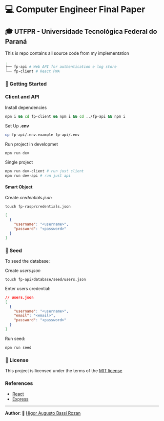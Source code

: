 # :computer: Computer Engineer Final Paper  

## :mortar_board: UTFPR - Universidade Tecnológica Federal do Paraná

This is repo contains all source code from my implementation

```bash
.
├── fp-api # Web API for authentication e log store
└── fp-client # React PWA

```

### :rocket: Getting Started

### Client and API

Install dependencies

```bash
npm i && cd fp-client && npm i && cd ../fp-api && npm i
```

Set Up __.env__

```bash
cp fp-api/.env.example fp-api/.env
```

Run project in developmet

```bash
npm run dev
```

Single project

```bash
npm run dev-client # run just client  
npm run dev-api # run just api
```

#### Smart Object

Create _credentials.json_

```
touch fp-rasp/credentials.json
```


```json
[
  {
    "username": "<username>",
    "password": "<password>"
  }
]

```

### :seedling: Seed

To seed the database:

Create _users.json_

```
touch fp-api/database/seed/users.json
```

Enter  users credential:
```json
// users.json
[
  {
    "username": "<username>",
    "email": "<email>",
    "password": "<password>"
  }
]

```

Run seed:

```bash
npm run seed
```

###  :page_facing_up: License

This project is licensed under the terms of the [MIT license](/LICENSE)

### References

* [React](https://reactjs.org/)
* [Express](https://expressjs.com/)

---
  __Author__: :busts_in_silhouette: [Higor Augusto Bassi Rozan](https://github.com/hrozan)
